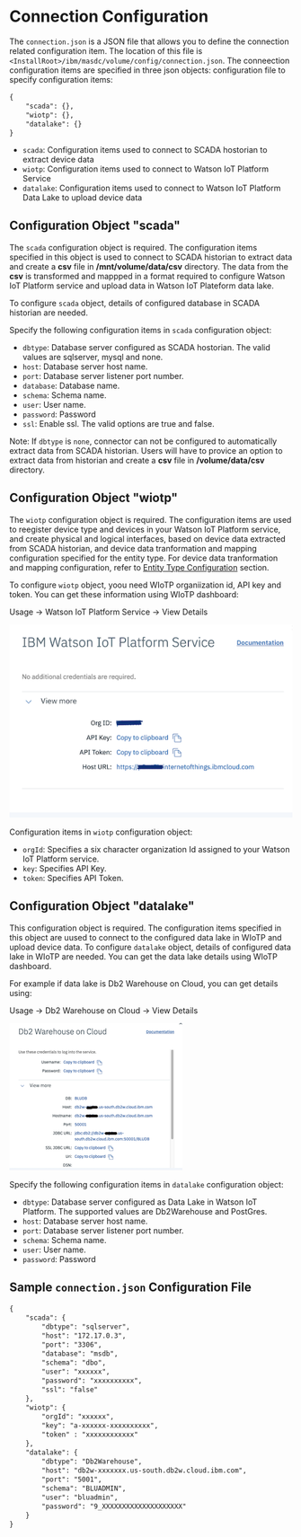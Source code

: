 # Connection Configuration

The `connection.json` is a JSON file that allows you to define the connection related 
configuration item. The location of this file is `<InstallRoot>/ibm/masdc/volume/config/connection.json`. 
The conneection configuration items are specified in three json objects:
configuration file to specify configuration items:

```
{
    "scada": {},
    "wiotp": {},
    "datalake": {}
}
```

- `scada`: Configuration items used to connect to SCADA hostorian to extract device data
- `wiotp`: Configuration items used to connect to Watson IoT Platform Service
- `datalake`: Configuration items used to connect to Watson IoT Platform Data Lake to upload device data


## Configuration Object "scada"

The `scada` configuration object is required. The configuration items specified in this object is used
to connect to SCADA historian to extract data and create a **csv** file in **/mnt/volume/data/csv** directory.
The data from the **csv** is transformed and mappped in a format required to configure Watson IoT Platform
service and upload data in Watson IoT Plateform data lake.

To configure `scada` object, details of configured database in SCADA historian are needed.

Specify the following configuration items in `scada` configuration object:

- `dbtype`: Database server configured as SCADA hostorian. The valid values are sqlserver, mysql and none.
- `host`: Database server host name.
- `port`: Database server listener port number.
- `database`: Database name.
- `schema`: Schema name.
- `user`: User name.
- `password`: Password
- `ssl`: Enable ssl. The valid options are true and false.

Note: If `dbtype` is `none`, connector can not be configured to automatically extract data from 
SCADA historian. Users will have to provice an option to extract data from historian and create 
a **csv** file in **<InstallRoot>/volume/data/csv** directory.


## Configuration Object "wiotp"

The `wiotp` configuration object is required. The configuration items are used to reegister device
type and devices in your Watson IoT Platform service, and create physical and logical interfaces,
based on device data extracted from SCADA historian, and device data tranformation and mapping configuration
specified for the entity type. For device data tranformation and mapping configuration, refer to 
[Entity Type Configuration](#data.md) section.

To configure `wiotp` object, yoou need WIoTP organiization id, API key and token. 
You can get these information using WIoTP dashboard:

Usage -> Watson IoT Platform Service -> View Details

![WIoTPDetails](wiotp_info.png)

Configuration items in `wiotp` configuration object:

- `orgId`: Specifies a six character organization Id assigned to your Watson IoT Platform service.
- `key`: Specifies API Key.
- `token`: Specifies API Token.


## Configuration Object "datalake"

This configuration object is required. The configuration items specified in this object are uused to
connect to the configured data lake in WIoTP and upload device data. To configure `datalake` object, 
details of configured data lake in WIoTP are needed. You can get the data lake details using WIoTP dashboard. 

For example if data lake is Db2 Warehouse on Cloud, you can get details using:

Usage -> Db2 Warehouse on Cloud -> View Details

![DataLakeDetails](datalake_info.png)

Specify the following configuration items in `datalake` configuration object:

- `dbtype`: Database server configured as Data Lake in Watson IoT Platform. The supported values are Db2Warehouse and PostGres.
- `host`: Database server host name.
- `port`: Database server listener port number.
- `schema`: Schema name.
- `user`: User name.
- `password`: Password


## Sample `connection.json` Configuration File

```
{
    "scada": {
        "dbtype": "sqlserver",
        "host": "172.17.0.3",
        "port": "3306",
        "database": "msdb",
        "schema": "dbo",
        "user": "xxxxxx",
        "password": "xxxxxxxxxx",
        "ssl": "false"
    },
    "wiotp": {
        "orgId": "xxxxxx",
        "key": "a-xxxxxx-xxxxxxxxxx",
        "token" : "xxxxxxxxxxxx"
    },
    "datalake": {
        "dbtype": "Db2Warehouse",
        "host": "db2w-xxxxxxx.us-south.db2w.cloud.ibm.com",
        "port": "5001",
        "schema": "BLUADMIN",
        "user": "bluadmin",
        "password": "9_XXXXXXXXXXXXXXXXXXXX"
    }
}
```

